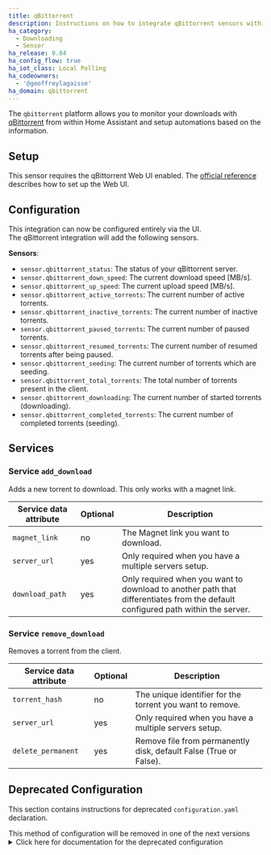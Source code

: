 ```yaml
---
title: qBittorrent
description: Instructions on how to integrate qBittorrent sensors within Home Assistant.
ha_category:
  - Downloading
  - Sensor
ha_release: 0.84
ha_config_flow: true
ha_iot_class: Local Polling
ha_codeowners:
  - '@geoffreylagaisse'
ha_domain: qbittorrent
---
```


The `qbittorrent` platform allows you to monitor your downloads with [qBittorrent](https://www.qbittorrent.org/) from within Home Assistant and setup automations based on the information.

## Setup

This sensor requires the qBittorrent Web UI enabled. The [official reference](https://github.com/qbittorrent/qBittorrent/wiki#webui-related) describes how to set up the Web UI.

## Configuration

This integration can now be configured entirely via the UI. <br>
The qBittorrent integration will add the following sensors.

**Sensors**:

- `sensor.qbittorrent_status`: The status of your qBittorrent server.
- `sensor.qbittorrent_down_speed`: The current download speed [MB/s].
- `sensor.qbittorrent_up_speed`: The current upload speed [MB/s].
- `sensor.qbittorrent_active_torrents`: The current number of active torrents.
- `sensor.qbittorrent_inactive_torrents`: The current number of inactive torrents.
- `sensor.qbittorrent_paused_torrents`: The current number of paused torrents.
- `sensor.qbittorrent_resumed_torrents`: The current number of resumed torrents after being paused.
- `sensor.qbittorrent_seeding`: The current number of torrents which are seeding.
- `sensor.qbittorrent_total_torrents`: The total number of torrents present in the client.
- `sensor.qbittorrent_downloading`: The current number of started torrents (downloading).
- `sensor.qbittorrent_completed_torrents`: The current number of completed torrents (seeding).

## Services

### Service `add_download`

Adds a new torrent to download. This only works with a magnet link.

| Service data attribute | Optional | Description |
| ---------------------- | -------- | ----------- |
| `magnet_link`    | no | The Magnet link you want to download.
| `server_url` | yes | Only required when you have a multiple servers setup.
| `download_path` | yes | Only required when you want to download to another path that differentiates from the default configured path within the server.

### Service `remove_download`

Removes a torrent from the client.

| Service data attribute | Optional | Description |
| ---------------------- | -------- | ----------- |
| `torrent_hash`    | no | The unique identifier for the torrent you want to remove.
| `server_url` | yes | Only required when you have a multiple servers setup.
| `delete_permanent` | yes | Remove file from permanently disk, default False (True or False).

## Deprecated Configuration

This section contains instructions for deprecated `configuration.yaml` declaration.

<div class='note warning'>
This method of configuration will be removed in one of the next versions
</div>

<details>
<summary>Click here for documentation for the deprecated configuration</summary>

## Old configuration

To enable this sensor, add the following lines to your `configuration.yaml`:

```yaml
# Example configuration.yaml entry
sensor:
  - platform: qbittorrent
    url: 'http://<hostname>:<port>'
    username: YOUR_USERNAME
    password: YOUR_PASSWORD
```

{% configuration %}
url:
  description: The URL of the Web UI of qBittorrent.
  required: true
  type: string
name:
  description: The name to use when displaying this qBittorrent instance.
  required: false
  type: string
username:
  description: The username of the Web UI of qBittorrent.
  required: true
  type: string
password:
  description: The password of the Web UI of qBittorrent.
  required: true
  type: string
{% endconfiguration %}